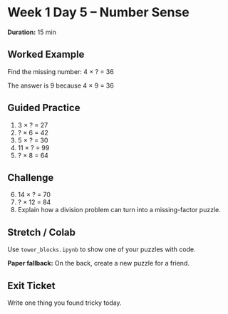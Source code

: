 # Week 1 Day 5 – Number Sense

**Duration:** 15 min

## Worked Example
Find the missing number: 4 × ? = 36

The answer is 9 because 4 × 9 = 36

## Guided Practice
1. 3 × ? = 27
2. ? × 6 = 42
3. 5 × ? = 30
4. 11 × ? = 99
5. ? × 8 = 64

## Challenge
6. 14 × ? = 70
7. ? × 12 = 84
8. Explain how a division problem can turn into a missing-factor puzzle.

## Stretch / Colab
Use `tower_blocks.ipynb` to show one of your puzzles with code.

**Paper fallback:** On the back, create a new puzzle for a friend.

## Exit Ticket
Write one thing you found tricky today.
